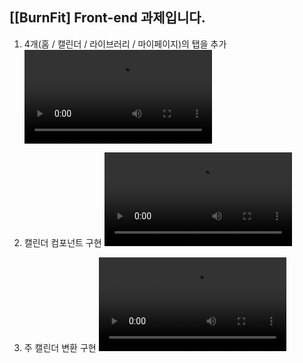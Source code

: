 ## [[BurnFit] Front-end 과제입니다.

1. 4개(홈 / 캘린더 / 라이브러리 / 마이페이지)의 탭을 추가
<video src="https://github.com/user-attachments/assets/9b2a6065-ba81-4fb5-b226-635ab9cef592.mp4" controls></video>


2. 캘린더 컴포넌트 구현
<video src="https://github.com/user-attachments/assets/d163b450-2e07-4b92-a155-028eff9bdc4f.mp4" controls></video>



3. 주 캘린더 변환 구현
<video src="https://github.com/user-attachments/assets/a1f06603-19d6-4917-9c1a-ea8bc506f13c.mp4" controls></video>


